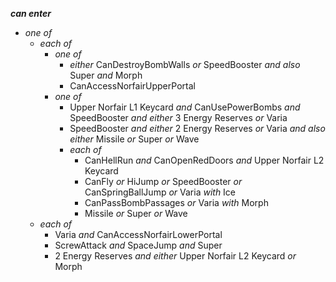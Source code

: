 ﻿***can enter***

- *one of*
  - *each of*
    - *one of*
      - *either* CanDestroyBombWalls *or* SpeedBooster *and also* Super *and* Morph
      - CanAccessNorfairUpperPortal
    - *one of*
      - Upper Norfair L1 Keycard *and* CanUsePowerBombs *and* SpeedBooster *and either* 3 Energy Reserves *or* Varia
      - SpeedBooster *and either* 2 Energy Reserves *or* Varia *and also either* Missile *or* Super *or* Wave
      - *each of*
        - CanHellRun *and* CanOpenRedDoors *and* Upper Norfair L2 Keycard
        - CanFly *or* HiJump *or* SpeedBooster *or* CanSpringBallJump *or* Varia *with* Ice
        - CanPassBombPassages *or* Varia *with* Morph
        - Missile *or* Super *or* Wave
  - *each of*
    - Varia *and* CanAccessNorfairLowerPortal
    - ScrewAttack *and* SpaceJump *and* Super
    - 2 Energy Reserves *and either* Upper Norfair L2 Keycard *or* Morph
